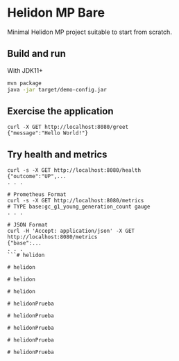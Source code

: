 # Helidon MP Bare

Minimal Helidon MP project suitable to start from scratch.

## Build and run

With JDK11+
```bash
mvn package
java -jar target/demo-config.jar
```

## Exercise the application

```
curl -X GET http://localhost:8080/greet
{"message":"Hello World!"}
```

## Try health and metrics

```
curl -s -X GET http://localhost:8080/health
{"outcome":"UP",...
. . .

# Prometheus Format
curl -s -X GET http://localhost:8080/metrics
# TYPE base:gc_g1_young_generation_count gauge
. . .

# JSON Format
curl -H 'Accept: application/json' -X GET http://localhost:8080/metrics
{"base":...
. . .
```#   h e l i d o n  
 #   h e l i d o n  
 #   h e l i d o n  
 #   h e l i d o n  
 #   h e l i d o n P r u e b a  
 #   h e l i d o n P r u e b a  
 #   h e l i d o n P r u e b a  
 #   h e l i d o n P r u e b a  
 #   h e l i d o n P r u e b a  
 